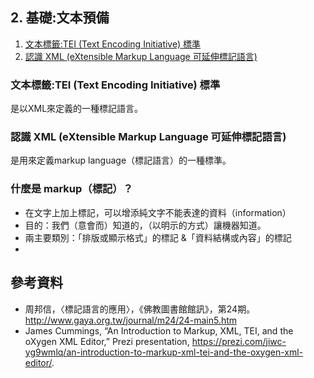 ## 2. 基礎:文本預備
1. [文本標籤:TEI (Text Encoding Initiative) 標準](#文本標籤tei-text-encoding-initiative-標準)
1. [認識 XML (eXtensible Markup Language 可延伸標記語言)](認識-xml-extensible-markup-language-可延伸標記語言)

### 文本標籤:TEI (Text Encoding Initiative) 標準
是以XML來定義的一種標記語言。


### 認識 XML (eXtensible Markup Language 可延伸標記語言)
是用來定義markup language（標記語言）的一種標準。


### 什麼是 markup（標記）？
* 在文字上加上標記，可以增添純文字不能表達的資料（information）
* 目的：我們（意會而）知道的，（以明示的方式）讓機器知道。
* 兩主要類別：「排版或顯示格式」的標記 &「資料結構或內容」的標記 
* 


## 參考資料
* 周邦信，〈標記語言的應用〉，《佛教圖書館館訊》，第24期。<http://www.gaya.org.tw/journal/m24/24-main5.htm>
* James Cummings, “An Introduction to Markup, XML, TEI, and the oXygen XML Editor,” Prezi presentation, https://prezi.com/jiwc-yg9wmlq/an-introduction-to-markup-xml-tei-and-the-oxygen-xml-editor/.
